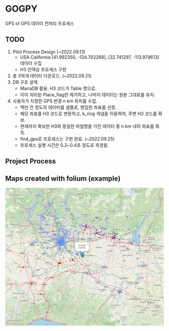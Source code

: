 # GOGPY
GPS of GPS 데이터 전처리 프로세스

## TODO
1. Pilot Process Design (~2022.09.13)
    - USA California [41.992350, -124.702269], [32.741297, -113.979613] 데이터 수집
    - H3 인덱싱 프로세스 구현
2. 총 3억개 데이터 다운로드. (~2022.09.21)
3. DB 구조 설계.
    - MariaDB 활용. H3 코드가 Table 명으로.
    - 이미 처리된 Place_flag만 제거하고, 나머지 데이터는 원본 그대로를 유지.
4. 사용자가 지정한 GPS 반경 n km 위치를 수집.
    - 백만 건 정도의 데이터를 샘플로, 랜덤한 좌표를 선정.
    - 해당 좌표를 H3 코드로 변환하고, k_ring 개념을 이용하여, 주변 H3 코드를 확보.
    - 현재까지 확보한 H3와 동일한 파일명을 가진 데이터 중 n km 내의 좌표를 획득.
    - find_gps로 프로세스는 구현 완료. (~2022.09.25)
    - 프로세스 실행 시간은 0.2~0.4초 정도로 측정됨.

## Project Process


## Maps created with folium (example)
![45.263427 9.592665](./examples/img/example.png)  
